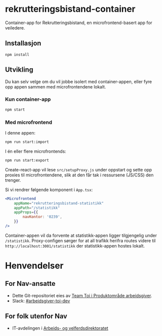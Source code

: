 # rekrutteringsbistand-container

Container-app for Rekrutteringsbistand, en microfrontend-basert app for veiledere.

## Installasjon

```
npm install
```

## Utvikling

Du kan selv velge om du vil jobbe isolert med container-appen, eller fyre opp appen sammen med microfrontendene lokalt.

### Kun container-app

```sh
npm start
```

### Med microfrontend

I denne appen:

```sh
npm run start:import
```

I én eller flere microfrontends:

```sh
npm run start:export
```

Create-react-app vil lese `src/setupProxy.js` under oppstart og sette opp proxies til microfrontendene, slik at den får tak i ressursene (JS/CSS) den trenger.

Si vi rendrer følgende komponent i `App.tsx`:

```jsx
<Microfrontend
    appName="rekrutteringsbistand-statistikk"
    appPath="/statistikk"
    appProps={{
        navKontor: '0239',
    }}
/>
```

Container-appen vil da forvente at statistikk-appen ligger tilgjengelig under `/statistikk`. Proxy-configen sørger for at all trafikk herifra routes videre til `http://localhost:3001/statistikk` der statistikk-appen hostes lokalt.


# Henvendelser

## For Nav-ansatte
* Dette Git-repositoriet eies av [Team Toi i Produktområde arbeidsgiver](https://teamkatalog.nav.no/team/76f378c5-eb35-42db-9f4d-0e8197be0131).
* Slack: [#arbeidsgiver-toi-dev](https://nav-it.slack.com/archives/C02HTU8DBSR)

## For folk utenfor Nav
* IT-avdelingen i [Arbeids- og velferdsdirektoratet](https://www.nav.no/no/NAV+og+samfunn/Kontakt+NAV/Relatert+informasjon/arbeids-og-velferdsdirektoratet-kontorinformasjon)

